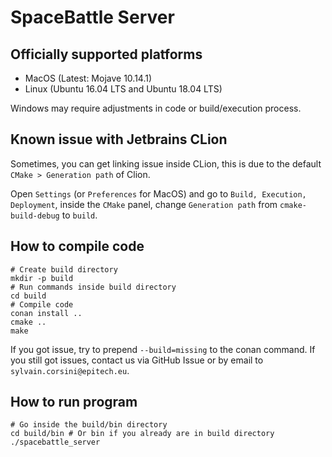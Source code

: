 # SpaceBattle Server

## Officially supported platforms

- MacOS (Latest: Mojave 10.14.1)
- Linux (Ubuntu 16.04 LTS and Ubuntu 18.04 LTS)

Windows may require adjustments in code
or build/execution process.

## Known issue with Jetbrains CLion

Sometimes, you can get linking issue inside CLion,
this is due to the default `CMake > Generation path` of Clion.

Open `Settings` (or `Preferences` for MacOS)
and go to `Build, Execution, Deployment`,
inside the `CMake` panel,
change `Generation path` from `cmake-build-debug` to `build`.

## How to compile code

```shell
# Create build directory
mkdir -p build
# Run commands inside build directory
cd build 
# Compile code
conan install ..
cmake ..
make
```

If you got issue, try to prepend `--build=missing` to the conan command.
If you still got issues, contact us via GitHub Issue
or by email to `sylvain.corsini@epitech.eu`.

## How to run program

```shell
# Go inside the build/bin directory
cd build/bin # Or bin if you already are in build directory
./spacebattle_server
```
